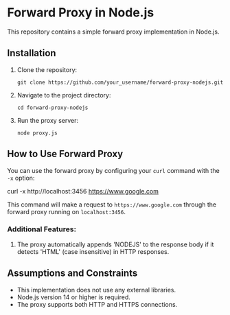 # Forward Proxy in Node.js

This repository contains a simple forward proxy implementation in Node.js.

## Installation

1. Clone the repository:

    ```
    git clone https://github.com/your_username/forward-proxy-nodejs.git
    ```

2. Navigate to the project directory:

    ```
    cd forward-proxy-nodejs
    ```

3. Run the proxy server:

    ```
    node proxy.js
    ```

## How to Use Forward Proxy

You can use the forward proxy by configuring your `curl` command with the `-x` option:

curl -x http://localhost:3456 https://www.google.com


This command will make a request to `https://www.google.com` through the forward proxy running on `localhost:3456`.

### Additional Features:

1. The proxy automatically appends 'NODEJS' to the response body if it detects 'HTML' (case insensitive) in HTTP responses.

## Assumptions and Constraints

- This implementation does not use any external libraries.
- Node.js version 14 or higher is required.
- The proxy supports both HTTP and HTTPS connections.

